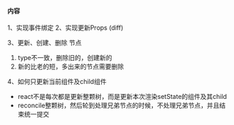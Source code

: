 #### 内容
1、实现事件绑定
2、实现更新Props (diff)

3、更新、创建、删除 节点
1) type不一致，删除旧的，创建新的
2) 新的比老的短，多出来的节点需要删除

4、如何只更新当前组件及child组件
* react不是每次都是更新整颗树，而是更新本次渲染setState的组件及其child
* reconcile整颗树，然后轮到处理兄弟节点的时候，不处理兄弟节点，并且结束统一提交




